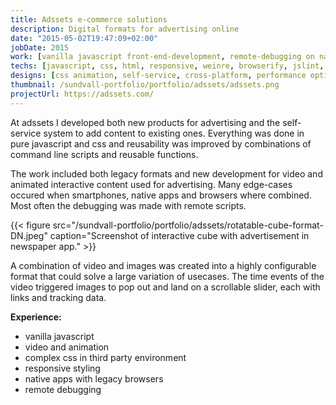 ```yaml
---
title: Adssets e-commerce solutions
description: Digital formats for advertising online
date: "2015-05-02T19:47:09+02:00"
jobDate: 2015
work: [vanilla javascript front-end-development, remote-debugging on native apps including windows phone]
techs: [javascript, css, html, responsive, weinre, browserify, jslint, cmd, video]
designs: [css animation, self-service, cross-platform, performance optimization, legacy browsers]
thumbnail: /sundvall-portfolio/portfolio/adssets/adssets.png
projectUrl: https://adssets.com/
---
```


At adssets I developed both new products for advertising and the self-service system to add content to existing ones. Everything was done in pure javascript and css and reusability was improved by combinations of command line scripts and reusable functions.

The work included both legacy formats and new development for video and animated interactive content used for advertising. Many edge-cases occured when smartphones, native apps and browsers where combined. Most often the debugging was made with remote scripts.  

{{< figure src="/sundvall-portfolio/portfolio/adssets/rotatable-cube-format-DN.jpeg" caption="Screenshot of interactive cube with advertisement in newspaper app." >}}

A combination of video and images was created into a highly configurable format that could solve a large variation of usecases. The time events of the video triggered images to pop out and land on a scrollable slider, each with links and tracking data. 


**Experience:**
- vanilla javascript
- video and animation
- complex css in third party environment
- responsive styling
- native apps with legacy browsers
- remote debugging